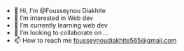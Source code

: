 - 👋 Hi, I’m @Fousseynou Diakhite 
- 👀 I’m interested in Web dev 
- 🌱 I’m currently learning web dev
- 💞️ I’m looking to collaborate on ...
- 📫 How to reach me fousseynoudiakhite565@gmail.com

<!---
FousseynouDiakhite/FousseynouDiakhite is a ✨ special ✨ repository because its `README.md` (this file) appears on your GitHub profile.
You can click the Preview link to take a look at your changes.
--->
